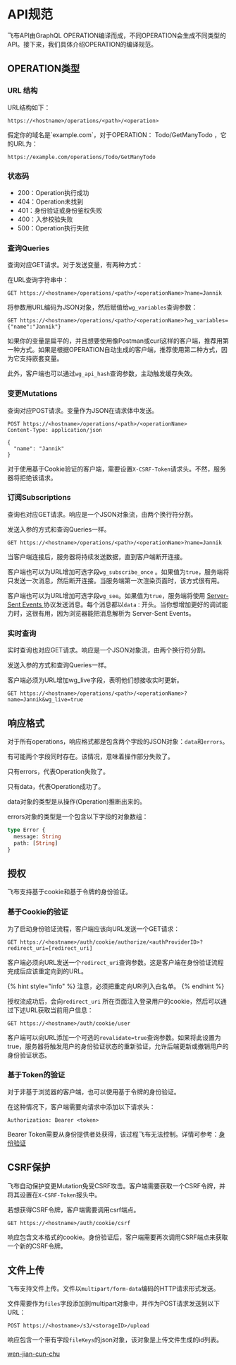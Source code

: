# API规范

飞布API由GraphQL OPERATION编译而成，不同OPERATION会生成不同类型的API。接下来，我们具体介绍OPERATION的编译规范。

## OPERATION类型

### URL 结构

URL结构如下：

```
https://<hostname>/operations/<path>/<operation>
```

假定你的域名是\`example.com\`，对于OPERATION： Todo/GetManyTodo ，它的URL为：

```
https://example.com/operations/Todo/GetManyTodo
```

### 状态码

* 200：Operation执行成功
* 404：Operation未找到
* 401：身份验证或身份鉴权失败
* 400：入参校验失败
* 500：Operation执行失败

### 查询Queries

查询对应GET请求。对于发送变量，有两种方式：

在URL查询字符串中：

```
GET https://<hostname>/operations/<path>/<operationName>?name=Jannik
```

将参数用URL编码为JSON对象，然后赋值给`wg_variables`查询参数：

```
GET https://<hostname>/operations/<path>/<operationName>?wg_variables={"name":"Jannik"}
```

如果你的变量是扁平的，并且想要使用像Postman或curl这样的客户端，推荐用第一种方式。如果是根据OPERATION自动生成的客户端，推荐使用第二种方式，因为它支持嵌套变量。

此外，客户端也可以通过`wg_api_hash`查询参数，主动触发缓存失效。

### 变更Mutations

查询对应POST请求。变量作为JSON在请求体中发送。

```
POST https://<hostname>/operations/<path>/<operationName>
Content-Type: application/json

{
  "name": "Jannik"
}
```

对于使用基于Cookie验证的客户端，需要设置`X-CSRF-Token`请求头。不然，服务器将拒绝该请求。

### 订阅Subscriptions

查询也对应GET请求。响应是一个JSON对象流，由两个换行符分割。

发送入参的方式和查询Queries一样。

```
GET https://<hostname>/operations/<path>/<operationName>?name=Jannik
```

当客户端连接后，服务器将持续发送数据，直到客户端断开连接。

客户端也可以为URL增加可选字段`wg_subscribe_once` 。如果值为`true`，服务端将只发送一次消息，然后断开连接。当服务端第一次渲染页面时，该方式很有用。

客户端也可以为URL增加可选字段`wg_see`。如果值为`true`，服务端将使用 [Server-Sent Events ](https://en.wikipedia.org/wiki/Server-sent\_events) 协议发送消息。每个消息都以`data：`开头。当你想增加更好的调试能力时，这很有用，因为浏览器能把消息解析为  Server-Sent Events。

### 实时查询

实时查询也对应GET请求。响应是一个JSON对象流，由两个换行符分割。

发送入参的方式和查询Queries一样。

客户端必须为URL增加wg\_live字段，表明他们想接收实时更新。

```
GET https://<hostname>/operations/<path>/<operationName>?name=Jannik&wg_live=true
```

## 响应格式

对于所有operations，响应格式都是包含两个字段的JSON对象：`data`和`errors`。

有可能两个字段同时存在。该情况，意味着操作部分失败了。

只有errors，代表Operation失败了。

只有data，代表Operation成功了。

data对象的类型是从操作(Operation)推断出来的。

errors对象的类型是一个包含以下字段的对象数组：

```graphql
type Error {
  message: String
  path: [String]
}
```

## 授权

飞布支持基于cookie和基于令牌的身份验证。

### 基于Cookie的验证

为了启动身份验证流程，客户端应该向URL发送一个GET请求：

```
GET https://<hostname>/auth/cookie/authorize/<authProviderID>?redirect_uri=[redirect_uri]
```

客户端必须向URL发送一个`redirect_uri`查询参数。这是客户端在身份验证流程完成后应该重定向到的URL。

{% hint style="info" %}
注意，必须把重定向URI列入白名单。
{% endhint %}

授权流成功后，会向`redirect_uri` 所在页面注入登录用户的cookie，然后可以通过下述URL获取当前用户信息：

```
GET https://<hostname>/auth/cookie/user
```

客户端可以向URL添加一个可选的`revalidate=true`查询参数。如果将此设置为true，服务器将触发用户的身份验证状态的重新验证，允许后端更新或撤销用户的身份验证状态。

### 基于Token的验证

对于非基于浏览器的客户端，也可以使用基于令牌的身份验证。

在这种情况下，客户端需要向请求中添加以下请求头：

```
Authorization: Bearer <token>
```

Bearer Token需要从身份提供者处获得，该过程飞布无法控制。详情可参考：[身份验证](../yan-zheng-he-shou-quan/shen-fen-yan-zheng.md#ji-yu-token-deng-lu)

## CSRF保护

飞布自动保护变更Mutation免受CSRF攻击。客户端需要获取一个CSRF令牌，并将其设置在`X-CSRF-Token`报头中。

若想获得CSRF令牌，客户端需要调用csrf端点。

```
GET https://<hostname>/auth/cookie/csrf
```

响应包含文本格式的cookie。身份验证后，客户端需要再次调用CSRF端点来获取一个新的CSRF令牌。

## 文件上传&#x20;

飞布支持文件上传。文件以`multipart/form-data`编码的HTTP请求形式发送。

文件需要作为`files`字段添加到multipart对象中，并作为POST请求发送到以下URL：

```
POST https://<hostname>/s3/<storageID>/upload
```

响应包含一个带有字段`fileKeys`的json对象，该对象是上传文件生成的id列表。

[wen-jian-cun-chu](../wen-jian-cun-chu/ "mention")
